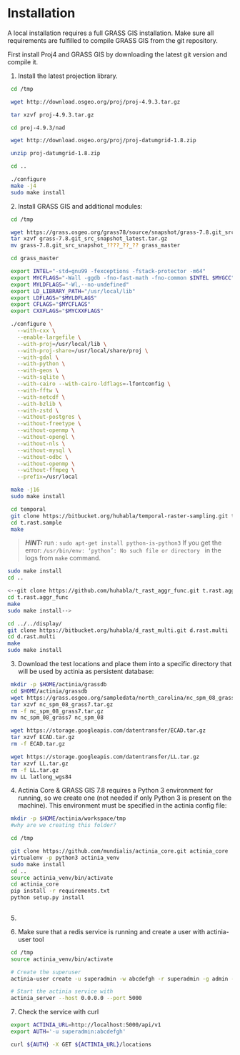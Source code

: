 Installation
============

A local installation requires a full GRASS GIS installation. Make sure
all requirements are fulfilled to compile GRASS GIS from the git
repository.

First install Proj4 and GRASS GIS by downloading the latest git version
and compile it.

1.  Install the latest projection library.

```bash
 cd /tmp

 wget http://download.osgeo.org/proj/proj-4.9.3.tar.gz

 tar xzvf proj-4.9.3.tar.gz

 cd proj-4.9.3/nad

 wget http://download.osgeo.org/proj/proj-datumgrid-1.8.zip

 unzip proj-datumgrid-1.8.zip

 cd ..

 ./configure
 make -j4
 sudo make install
```

2.  Install GRASS GIS and additional modules:

```bash
 cd /tmp

 wget https://grass.osgeo.org/grass78/source/snapshot/grass-7.8.git_src_snapshot_latest.tar.gz
 tar xzvf grass-7.8.git_src_snapshot_latest.tar.gz
 mv grass-7.8.git_src_snapshot_????_??_?? grass_master

 cd grass_master

 export INTEL="-std=gnu99 -fexceptions -fstack-protector -m64"
 export MYCFLAGS="-Wall -ggdb -fno-fast-math -fno-common $INTEL $MYGCC"
 export MYLDFLAGS="-Wl,--no-undefined"
 export LD_LIBRARY_PATH="/usr/local/lib"
 export LDFLAGS="$MYLDFLAGS"
 export CFLAGS="$MYCFLAGS"
 export CXXFLAGS="$MYCXXFLAGS"

 ./configure \
   --with-cxx \
   --enable-largefile \
   --with-proj=/usr/local/lib \
   --with-proj-share=/usr/local/share/proj \
   --with-gdal \
   --with-python \
   --with-geos \
   --with-sqlite \
   --with-cairo --with-cairo-ldflags=-lfontconfig \
   --with-fftw \
   --with-netcdf \
   --with-bzlib \
   --with-zstd \
   --without-postgres \
   --without-freetype \
   --without-openmp \
   --without-opengl \
   --without-nls \
   --without-mysql \
   --without-odbc \
   --without-openmp \
   --without-ffmpeg \
   --prefix=/usr/local

 make -j16
 sudo make install

 cd temporal
 git clone https://bitbucket.org/huhabla/temporal-raster-sampling.git t.rast.sample
 cd t.rast.sample
 make
 ``` 
> **_HINT:_** run : `sudo apt-get install python-is-python3` If you get the error: `/usr/bin/env: ‘python’: No such file or directory
` in the logs from `make` command.
 ``` bash
 sudo make install
 cd ..

 <--git clone https://github.com/huhabla/t_rast_aggr_func.git t.rast.aggr_func
 cd t.rast.aggr_func
 make
 sudo make install-->

 cd ../../display/
 git clone https://bitbucket.org/huhabla/d_rast_multi.git d.rast.multi
 cd d.rast.multi
 make
 sudo make install
```


3.  Download the test locations and place them into a specific directory
    that will be used by actinia as persistent database:

```bash
 mkdir -p $HOME/actinia/grassdb
 cd $HOME/actinia/grassdb
 wget https://grass.osgeo.org/sampledata/north_carolina/nc_spm_08_grass7.tar.gz
 tar xzvf nc_spm_08_grass7.tar.gz
 rm -f nc_spm_08_grass7.tar.gz
 mv nc_spm_08_grass7 nc_spm_08

 wget https://storage.googleapis.com/datentransfer/ECAD.tar.gz
 tar xzvf ECAD.tar.gz
 rm -f ECAD.tar.gz

 wget https://storage.googleapis.com/datentransfer/LL.tar.gz
 tar xzvf LL.tar.gz
 rm -f LL.tar.gz
 mv LL latlong_wgs84
```

4.  Actinia Core & GRASS GIS 7.8 requires a Python 3 environment for running, so we
    create one (not needed if only Python 3 is present on the machine).
    This environment must be specified in the actinia config file:

```bash
 mkdir -p $HOME/actinia/workspace/tmp
 #why are we creating this folder?

 cd /tmp

 git clone https://github.com/mundialis/actinia_core.git actinia_core
 virtualenv -p python3 actinia_venv
 sudo make install
 cd ..
 source actinia_venv/bin/activate
 cd actinia_core
 pip install -r requirements.txt
 python setup.py install
 
```

5.  [comment]: <> (#TODO: add steps for actinia.cfg file) 

6.  Make sure that a redis service is running and create a user with
    actinia-user tool

```bash
 cd /tmp
 source actinia_venv/bin/activate

 # Create the superuser
 actinia-user create -u superadmin -w abcdefgh -r superadmin -g admin -c 100000000000 -n 1000 -t 6000

 # Start the actinia service with
 actinia_server --host 0.0.0.0 --port 5000
```

7.  Check the service with curl

```bash
 export ACTINIA_URL=http://localhost:5000/api/v1
 export AUTH='-u superadmin:abcdefgh'

 curl ${AUTH} -X GET ${ACTINIA_URL}/locations
```
